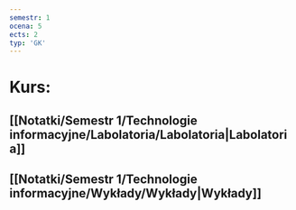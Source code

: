 ```yaml
---
semestr: 1
ocena: 5
ects: 2
typ: 'GK'
---
```


# Kurs:
## [[Notatki/Semestr 1/Technologie informacyjne/Labolatoria/Labolatoria|Labolatoria]]
## [[Notatki/Semestr 1/Technologie informacyjne/Wykłady/Wykłady|Wykłady]]